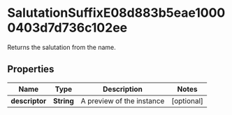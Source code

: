 

# SalutationSuffixE08d883b5eae10000403d7d736c102ee

Returns the salutation from the name.

## Properties

| Name | Type | Description | Notes |
|------------ | ------------- | ------------- | -------------|
|**descriptor** | **String** | A preview of the instance |  [optional] |



